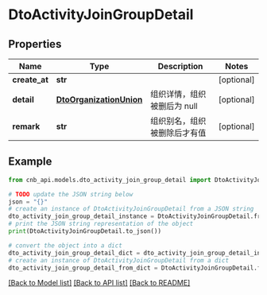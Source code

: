 # DtoActivityJoinGroupDetail


## Properties

Name | Type | Description | Notes
------------ | ------------- | ------------- | -------------
**create_at** | **str** |  | [optional] 
**detail** | [**DtoOrganizationUnion**](DtoOrganizationUnion.md) | 组织详情，组织被删后为 null | [optional] 
**remark** | **str** | 组织别名，组织被删除后才有值 | [optional] 

## Example

```python
from cnb_api.models.dto_activity_join_group_detail import DtoActivityJoinGroupDetail

# TODO update the JSON string below
json = "{}"
# create an instance of DtoActivityJoinGroupDetail from a JSON string
dto_activity_join_group_detail_instance = DtoActivityJoinGroupDetail.from_json(json)
# print the JSON string representation of the object
print(DtoActivityJoinGroupDetail.to_json())

# convert the object into a dict
dto_activity_join_group_detail_dict = dto_activity_join_group_detail_instance.to_dict()
# create an instance of DtoActivityJoinGroupDetail from a dict
dto_activity_join_group_detail_from_dict = DtoActivityJoinGroupDetail.from_dict(dto_activity_join_group_detail_dict)
```
[[Back to Model list]](../README.md#documentation-for-models) [[Back to API list]](../README.md#documentation-for-api-endpoints) [[Back to README]](../README.md)


